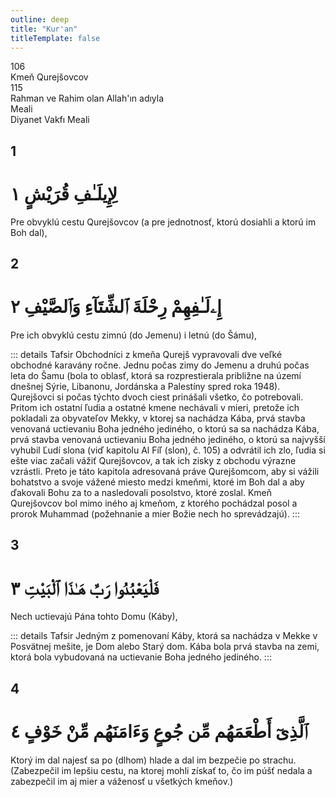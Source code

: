 ```yaml
---
outline: deep
title: "Kur'an"
titleTemplate: false
---
```


<!--CHAPTER INTRO-->
<div class="chapter-title-wrapper">
<div class="chapter-title">106</div>
<div class="chapter-title-slovak">Kmeň Qurejšovcov</div>
<div class="chapter-opening">115</div>
<div class="chapter-opening-slovak">Rahman ve Rahim olan Allah'ın adıyla</div>
</div>

<div class="intro2-wrapper">
<div class="chapter-info-wrapper">
<div class="chapter-info-translation">Meali</div>
<div class="chapter-info-name">Diyanet Vakfı Meali</div>
</div>

</div>

## 1

<!-- CHAPTER NUMBERS -->
<Badge type="info" text="106:1" class="badge" />
<div>
<div class="main-verse" >
<!-- ARABIC -->
<h1 class="verse-arabic">لِإِيلَـٰفِ قُرَيْشٍ ١</h1>
</div>
<!-- TÜRKÇE -->
<p>Pre obvyklú cestu Qurejšovcov (a pre jednotnosť, ktorú dosiahli a ktorú im Boh dal),</p>
</div>

<div class="break"></div>

## 2

<!-- CHAPTER NUMBERS -->
<Badge type="info" text="106:2" class="badge" />
<div>
<div class="main-verse" >
<!-- ARABIC -->
<h1 class="verse-arabic">إِۦلَـٰفِهِمْ رِحْلَةَ ٱلشِّتَآءِ وَٱلصَّيْفِ ٢</h1>
</div>
<!-- TÜRKÇE -->
<p>Pre ich obvyklú cestu zimnú (do Jemenu) i letnú (do Šámu),</p>
</div>
<!-- TAFSIR -->

::: details Tafsir
Obchodníci z kmeňa Qurejš vypravovali dve veľké obchodné karavány ročne. Jednu počas zimy do Jemenu a druhú počas leta do Šamu (bola to oblasť, ktorá sa rozprestierala približne na území dnešnej Sýrie, Libanonu, Jordánska a Palestíny spred roka 1948). Qurejšovci si počas týchto dvoch ciest prinášali všetko, čo potrebovali. Pritom ich ostatní ľudia a ostatné kmene nechávali v mieri, pretože ich pokladali za obyvateľov Mekky, v ktorej sa nachádza Kába, prvá stavba venovaná uctievaniu Boha jedného jediného, o ktorú sa sa nachádza Kába, prvá stavba venovaná uctievaniu Boha jedného jediného, o ktorú sa najvyšší vyhubil Ľudí slona (viď kapitolu Al Fíľ (slon), č. 105) a odvrátil ich zlo, ľudia si ešte viac začali vážiť Qurejšovcov, a tak ich zisky z obchodu výrazne vzrástli. Preto je táto kapitola adresovaná práve Qurejšomcom, aby si vážili bohatstvo a svoje vážené miesto medzi kmeňmi, ktoré im Boh dal a aby ďakovali Bohu za to a nasledovali posolstvo, ktoré zoslal. Kmeň Qurejšovcov bol mimo iného aj kmeňom, z ktorého pochádzal posol a prorok Muhammad (požehnanie a mier Božie nech ho sprevádzajú).
:::

<div class="break"></div>

## 3

<!-- CHAPTER NUMBERS -->
<Badge type="info" text="106:3" class="badge" />
<div>
<div class="main-verse" >
<!-- ARABIC -->
<h1 class="verse-arabic">فَلْيَعْبُدُوا رَبَّ هَـٰذَا ٱلْبَيْتِ ٣</h1>
</div>
<!-- TÜRKÇE -->
<p>Nech uctievajú Pána tohto Domu (Káby),</p>
</div>
<!-- TAFSIR -->

::: details Tafsir
Jedným z pomenovaní Káby, ktorá sa nachádza v Mekke v Posvätnej mešite, je Dom alebo Starý dom. Kába bola prvá stavba na zemi, ktorá bola vybudovaná na uctievanie Boha jedného jediného.
:::

<div class="break"></div>

## 4

<!-- CHAPTER NUMBERS -->
<Badge type="info" text="106:4" class="badge" />
<div>
<div class="main-verse" >
<!-- ARABIC -->
<h1 class="verse-arabic">ٱلَّذِىٓ أَطْعَمَهُم مِّن جُوعٍ وَءَامَنَهُم مِّنْ خَوْفٍ ٤</h1>
</div>
<!-- TÜRKÇE -->
<p>Ktorý im dal najesť sa po (dlhom) hlade a dal im bezpečie po strachu. (Zabezpečil im lepšiu cestu, na ktorej mohli získať to, čo im púšť nedala a zabezpečil im aj mier a váženosť u všetkých kmeňov.)</p>
</div>
